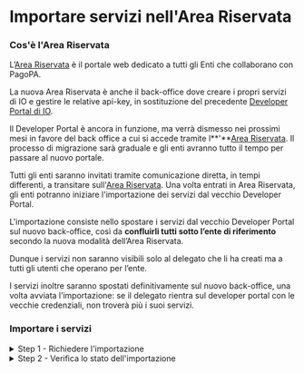 # Importare servizi nell'Area Riservata

### Cos'è l'Area Riservata

L’[Area Riservata](https://www.pagopa.it/it/area-riservata/) è il portale web dedicato a tutti gli Enti che collaborano con PagoPA.

La nuova Area Riservata è anche il back-office dove creare i propri servizi di IO e gestire le relative api-key, in sostituzione del precedente [Developer Portal di IO](https://developer.io.italia.it/).

Il Developer Portal è ancora in funzione, ma verrà dismesso nei prossimi mesi in favore del back office a cui si accede tramite l**'**[Area Riservata](https://www.pagopa.it/it/self-care/). Il processo di migrazione sarà graduale e gli enti avranno tutto il tempo per passare al nuovo portale.

Tutti gli enti saranno invitati tramite comunicazione diretta, in tempi differenti, a transitare sull'[Area Riservata](https://www.pagopa.it/it/area-riservata/). Una volta entrati in Area Riservata, gli enti potranno iniziare l'importazione dei servizi dal vecchio Developer Portal.

L'importazione consiste nello spostare i servizi dal vecchio Developer Portal sul nuovo back-office, così da **confluirli tutti sotto l’ente di riferimento** secondo la nuova modalità dell’Area Riservata.

Dunque i servizi non saranno visibili solo al delegato che li ha creati ma a tutti gli utenti che operano per l’ente.

I servizi inoltre saranno spostati definitivamente sul nuovo back-office, una volta avviata l’importazione: se il delegato rientra sul developer portal con le vecchie credenziali, non troverà più i suoi servizi.

### Importare i servizi

<details>

<summary>Step 1 - Richiedere l'importazione</summary>

1. **Accedi** all'Area Riservata;
2. Seleziona l'ente per il quale vuoi operare dalla lista che ti viene mostrata;
3. Tra i prodotti attivi cerca App IO e clicca su "**Gestisci**";
4. Individua il box "Importa i servizi dal Developer Portal" al centro della pagina
5. Clicca il bottone "**Importa i servizi**"&#x20;
6. Si apre una finestra con la lista di delegati che in questo momento hanno almeno un servizio afferente all'Ente per cui stai lavorando
7. Seleziona i delegati di cui vuoi importare i servizi
8. Avvia l'importazione

</details>

<details>

<summary>Step 2 - Verifica lo stato dell'importazione</summary>

Subito dopo l'avvio dell'importazione o tornando sulla stessa pagina da cui l'hai richiesta, potrai verificare lo stato di avanzamento dell'importazione dei servizi.

Una volta terminata con successo li troverai cliccando sulla voce "**Servizi**" nella colonna sinistra

</details>

